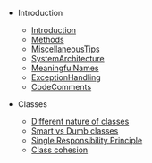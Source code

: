 * Introduction

    * [Introduction](docs/Intro.md)
    * [Methods](docs/Methods.md)
    * [MiscellaneousTips](docs/MiscellaneousTips.md)
    * [SystemArchitecture](docs/SystemArchitecture.md)
    * [MeaningfulNames](docs/MeaningfulNames.md)
    * [ExceptionHandling](docs/ExceptionHandling.md)
    * [CodeComments](docs/CodeComments.md)    
    
* Classes
    * [Different nature of classes](classes/nature.md)
    * [Smart vs Dumb classes](classes/smart-v-dumb.md)
    * [Single Responsibility Principle](classes/single-responsibility.md)
    * [Class cohesion](classes/cohesion.md)
